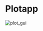 # Plotapp
![plot_gui](https://user-images.githubusercontent.com/49229516/114275710-263cc280-9a41-11eb-94a2-4fc14847f086.jpg)

